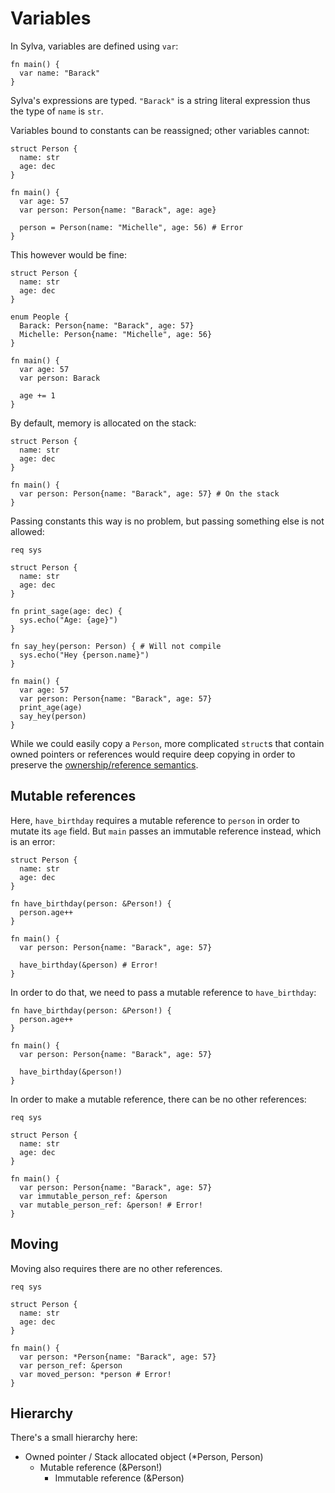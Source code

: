 # Variables

In Sylva, variables are defined using `var`:

```sylva
fn main() {
  var name: "Barack"
}
```

Sylva's expressions are typed. `"Barack"` is a string literal expression thus
the type of `name` is `str`.

Variables bound to constants can be reassigned; other variables cannot:

```sylva
struct Person {
  name: str
  age: dec
}

fn main() {
  var age: 57
  var person: Person{name: "Barack", age: age}

  person = Person(name: "Michelle", age: 56) # Error
}
```

This however would be fine:

```sylva
struct Person {
  name: str
  age: dec
}

enum People {
  Barack: Person{name: "Barack", age: 57}
  Michelle: Person{name: "Michelle", age: 56}
}

fn main() {
  var age: 57
  var person: Barack

  age += 1
}
```

By default, memory is allocated on the stack:

```sylva
struct Person {
  name: str
  age: dec
}

fn main() {
  var person: Person{name: "Barack", age: 57} # On the stack
}
```

Passing constants this way is no problem, but passing something else is not
allowed:

```sylva
req sys

struct Person {
  name: str
  age: dec
}

fn print_sage(age: dec) {
  sys.echo("Age: {age}")
}

fn say_hey(person: Person) { # Will not compile
  sys.echo("Hey {person.name}")
}

fn main() {
  var age: 57
  var person: Person{name: "Barack", age: 57}
  print_age(age)
  say_hey(person)
}
```

While we could easily copy a `Person`, more complicated `struct`s that contain
owned pointers or references would require deep copying in order to preserve
the [ownership/reference semantics](memory.html).

## Mutable references

Here, `have_birthday` requires a mutable reference to `person` in order to
mutate its `age` field. But `main` passes an immutable reference instead, which
is an error:

```sylva
struct Person {
  name: str
  age: dec
}

fn have_birthday(person: &Person!) {
  person.age++
}

fn main() {
  var person: Person{name: "Barack", age: 57}

  have_birthday(&person) # Error!
}
```

In order to do that, we need to pass a mutable reference to `have_birthday`:

```sylva
fn have_birthday(person: &Person!) {
  person.age++
}

fn main() {
  var person: Person{name: "Barack", age: 57}

  have_birthday(&person!)
}
```

In order to make a mutable reference, there can be no other references:

```sylva
req sys

struct Person {
  name: str
  age: dec
}

fn main() {
  var person: Person{name: "Barack", age: 57}
  var immutable_person_ref: &person
  var mutable_person_ref: &person! # Error!
}
```

## Moving

Moving also requires there are no other references.

```sylva
req sys

struct Person {
  name: str
  age: dec
}

fn main() {
  var person: *Person{name: "Barack", age: 57}
  var person_ref: &person
  var moved_person: *person # Error!
}
```

## Hierarchy

There's a small hierarchy here:

- Owned pointer / Stack allocated object (*Person, Person)
  - Mutable reference (&Person!)
    - Immutable reference (&Person)
